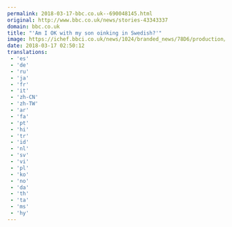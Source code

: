 ```yaml
---
permalink: 2018-03-17-bbc.co.uk--690048145.html
original: http://www.bbc.co.uk/news/stories-43343337
domain: bbc.co.uk
title: "'Am I OK with my son oinking in Swedish?'"
image: https://ichef.bbci.co.uk/news/1024/branded_news/78D6/production/_100343903_keith1_976.jpg
date: 2018-03-17 02:50:12
translations: 
 - 'es'
 - 'de'
 - 'ru'
 - 'ja'
 - 'fr'
 - 'it'
 - 'zh-CN'
 - 'zh-TW'
 - 'ar'
 - 'fa'
 - 'pt'
 - 'hi'
 - 'tr'
 - 'id'
 - 'nl'
 - 'sv'
 - 'vi'
 - 'pl'
 - 'ko'
 - 'no'
 - 'da'
 - 'th'
 - 'ta'
 - 'ms'
 - 'hy'
---
```


